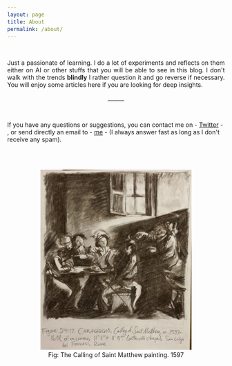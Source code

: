 ```yaml
---
layout: page
title: About
permalink: /about/
---
```


<br/>

<p style="text-align: justify;">
Just a passionate of learning. I do a lot of experiments and reflects on them either on AI or other stuffs that you will be able to see in this blog. I don't walk with the trends <strong>blindly</strong> I rather question it and go reverse if necessary. You will enjoy some articles here if you are looking for deep insights.
</p>

<p style="text-align: center;">______</p>
<br/>

If you have any questions or suggestions, you can contact me on - [Twitter][Twitter-acc] - , or send directly an email to - [me](mailto:e.anvi@pinealai.net) - (I always answer fast as long as I don't receive any spam). 

[Twitter-acc]: https://x.com/anvi_al
<br /><br/>

<figure style="text-align: center;">
<img src="https://raw.githubusercontent.com/Anvi98/anvi98.github.io/master/assets/images/newsletter_st_matthew_painting.jpg" alt="The call" style="text-align: center;" width=350 />
    <br />    
    <figcaption>Fig: The Calling of Saint Matthew painting. 1597 
    </figcaption>
</figure>

